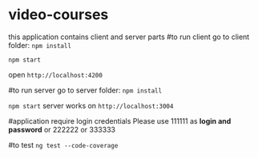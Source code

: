 # video-courses
this application contains client and server parts
#to run client
go to client folder:
`npm install`

`npm start`

open `http://localhost:4200`

#to run server
go to server folder:
`npm install`

`npm start`
server works on `http://localhost:3004`

#application require login credentials
Please use 111111 as **login and password**
or 222222 or 333333 

#to test
`ng test --code-coverage`
